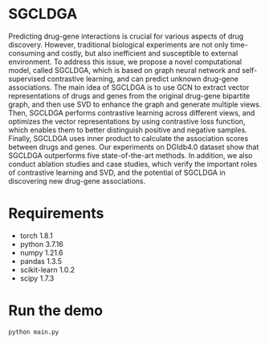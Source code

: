 # SGCLDGA
Predicting drug-gene interactions is crucial for various aspects of drug discovery. However, traditional biological
experiments are not only time-consuming and costly, but also inefficient and susceptible to external environment. To
address this issue, we propose a novel computational model, called SGCLDGA, which is based on graph neural network
and self-supervised contrastive learning, and can predict unknown drug-gene associations. The main idea of SGCLDGA
is to use GCN to extract vector representations of drugs and genes from the original drug-gene bipartite graph, and
then use SVD to enhance the graph and generate multiple views. Then, SGCLDGA performs contrastive learning across
different views, and optimizes the vector representations by using contrastive loss function, which enables them to better
distinguish positive and negative samples. Finally, SGCLDGA uses inner product to calculate the association scores
between drugs and genes. Our experiments on DGIdb4.0 dataset show that SGCLDGA outperforms five state-of-the-art
methods. In addition, we also conduct ablation studies and case studies, which verify the important roles of contrastive
learning and SVD, and the potential of SGCLDGA in discovering new drug-gene associations.

# Requirements
- torch 1.8.1
- python 3.7.16
- numpy 1.21.6
- pandas 1.3.5
- scikit-learn 1.0.2
- scipy 1.7.3

# Run the demo
```
python main.py
```
